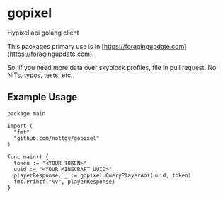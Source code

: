# gopixel
Hypixel api golang client

This packages primary use is in
[https://foragingupdate.com](https://foragingupdate.com).

So, if you need more data over skyblock profiles,
file in pull request. No NITs, typos, tests, etc.


## Example Usage

```
package main

import (
  "fmt"
  "github.com/nottgy/gopixel"
)

func main() {
  token := "<YOUR TOKEN>"
  uuid := "<YOUR MINECRAFT UUID>"
  playerResponse, _ := gopixel.QueryPlayerApi(uuid, token)
  fmt.Printf("%v", playerResponse)
}
```
